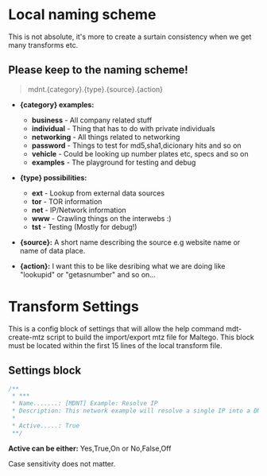 # Local naming scheme

This is not absolute, it's more to create a surtain consistency when we get many transforms etc.

## Please keep to the naming scheme!
> mdnt.{category}.{type}.{source}.{action}

* **{category} examples:**
  * **business** - All company related stuff
  * **individual** - Thing that has to do with private individuals
  * **networking** - All things related to networking
  * **password** - Things to test for md5,sha1,dicionary hits and so on
  * **vehicle** - Could be looking up number plates etc, specs and so on
  * **examples** - The playground for testing and debug
  
* **{type} possibilities:**
  * **ext** - Lookup from external data sources
  * **tor** - TOR information
  * **net** - IP/Network information
  * **www** - Crawling things on the interwebs :)
  * **tst** - Testing (Mostly for debug!)
  
* **{source}:** A short name describing the source e.g website name or name of data place.

* **{action}:** I want this to be like desribing what we are doing like "lookupid" or "getasnumber" and so on...


# Transform Settings

This is a config block of settings that will allow the help command mdt-create-mtz script to build the import/export mtz file for Maltego.
This block must be located within the first 15 lines of the local transform file.

## Settings block

```php
/**
 * ***
 * Name.......: [MDNT] Example: Resolve IP
 * Description: This network example will resolve a single IP into a DNS hostname
 *
 * Active.....: True
 **/
```

**Active can be either:** Yes,True,On or No,False,Off

Case sensitivity does not matter.
